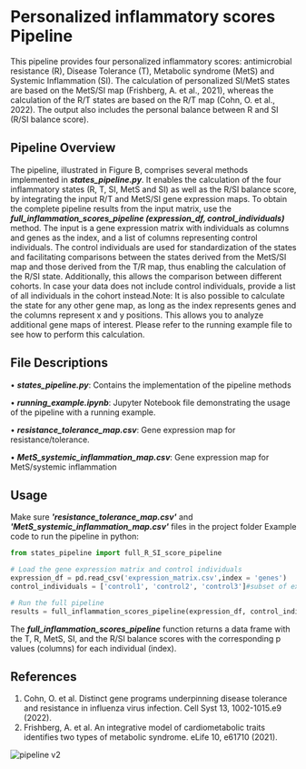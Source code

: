 # Personalized inflammatory scores Pipeline
This pipeline provides four personalized inflammatory scores: antimicrobial resistance (R), Disease Tolerance (T), Metabolic syndrome (MetS) and Systemic Inflammation (SI). The calculation of personalized SI/MetS states are based on the MetS/SI map (Frishberg, A. et al., 2021), whereas the calculation of the R/T states are based on the R/T map (Cohn, O. et al., 2022). The output also includes the personal balance between R and SI (R/SI balance score). 
## Pipeline Overview
The pipeline, illustrated in Figure B, comprises several methods implemented in ***states_pipeline.py***. It enables the calculation of the four inflammatory states (R, T, SI, MetS and SI) as well as the R/SI balance score, by integrating the input R/T and MetS/SI gene expression maps. To obtain the complete pipeline results from the input matrix, use the ***full_inflammation_scores_pipeline (expression_df, control_individuals)*** method. The input is a gene expression matrix with individuals as columns and genes as the index, and a list of columns representing control individuals.
The control individuals are used for standardization of the states and facilitating comparisons between the states derived from the MetS/SI map and those derived from the T/R map, thus enabling the calculation of the R/SI state. Additionally, this allows the comparison between different cohorts. In case your data does not include control individuals, provide a list of all individuals in the cohort instead.Note: It is also possible to calculate the state for any other gene map, as long as the index represents genes and the columns represent x and y positions. This allows you to analyze additional gene maps of interest. Please refer to the running example file to see how to perform this calculation.

## File Descriptions
•	***states_pipeline.py***: Contains the implementation of the pipeline methods

•	***running_example.ipynb***: Jupyter Notebook file demonstrating the usage of the pipeline with a running example.

•	***resistance_tolerance_map.csv***: Gene expression map for resistance/tolerance.

•	***MetS_systemic_inflammation_map.csv***: Gene expression map for MetS/systemic inflammation

## Usage
Make sure ***'resistance_tolerance_map.csv'*** and ***'MetS_systemic_inflammation_map.csv'*** files in the project folder
Example code to run the pipeline in python:
```python 
from states_pipeline import full_R_SI_score_pipeline

# Load the gene expression matrix and control individuals
expression_df = pd.read_csv('expression_matrix.csv',index = 'genes')
control_individuals = ['control1', 'control2', 'control3']#subset of expression_df columns

# Run the full pipeline
results = full_inflammation_scores_pipeline(expression_df, control_individuals)
```
The ***full_inflammation_scores_pipeline*** function returns a data frame with the T, R, MetS, SI, and the R/SI balance scores with the corresponding p values (columns) for each individual (index). 

## References
1.	Cohn, O. et al. Distinct gene programs underpinning disease tolerance and resistance in influenza virus infection. Cell Syst 13, 1002-1015.e9 (2022).
2.	Frishberg, A. et al. An integrative model of cardiometabolic traits identifies two types of metabolic syndrome. eLife 10, e61710 (2021).
 
![pipeline v2](https://github.com/rachelbl2/Personalized-inflammatory-scores-Pipeline/assets/81696220/9d768ccb-b69f-49a0-83b3-fd444c3ac74f)
